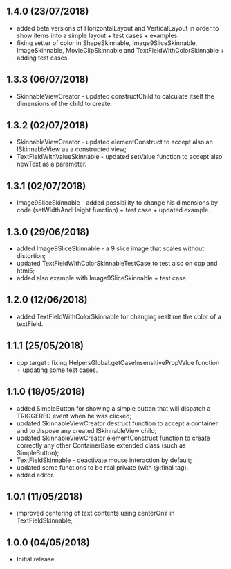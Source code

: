 1.4.0 (23/07/2018)
------------------
* added beta versions of HorizontalLayout and VerticalLayout in order to show items into a simple layout + test cases + examples.
* fixing setter of color in ShapeSkinnable, Image9SliceSkinnable, ImageSkinnable, MovieClipSkinnable and TextFieldWithColorSkinnable + adding test cases.


1.3.3 (06/07/2018)
------------------
* SkinnableViewCreator - updated constructChild to calculate itself the dimensions of the child to create.


1.3.2 (02/07/2018)
------------------
* SkinnableViewCreator - updated elementConstruct to accept also an ISkinnableView as a constructed view;
* TextFieldWithValueSkinnable - updated setValue function to accept also newText as a parameter.


1.3.1 (02/07/2018)
------------------
* Image9SliceSkinnable - added possibility to change his dimensions by code (setWidthAndHeight function) + test case + updated example.


1.3.0 (29/06/2018)
------------------
* added Image9SliceSkinnable - a 9 slice image that scales without distortion;
* updated TextFieldWithColorSkinnableTestCase to test also on cpp and html5;
* added also example with Image9SliceSkinnable + test case.


1.2.0 (12/06/2018)
------------------
* added TextFieldWithColorSkinnable for changing realtime the color of a textField.


1.1.1 (25/05/2018)
------------------
* cpp target : fixing HelpersGlobal.getCaseInsensitivePropValue function + updating some test cases.


1.1.0 (18/05/2018)
------------------
* added SimpleButton for showing a simple button that will dispatch a TRIGGERED event when he was clicked;
* updated SkinnableViewCreator destruct function to accept a container and to dispose any created ISkinnableView child;
* updated SkinnableViewCreator elementConstruct function to create correctly any other ContainerBase extended class (such as SimpleButton);
* TextFieldSkinnable - deactivate mouse interaction by default;
* updated some functions to be real private (with @:final tag).
* added editor.


1.0.1 (11/05/2018)
------------------
* improved centering of text contents using centerOnY in TextFieldSkinnable;


1.0.0 (04/05/2018)
------------------
* Initial release.